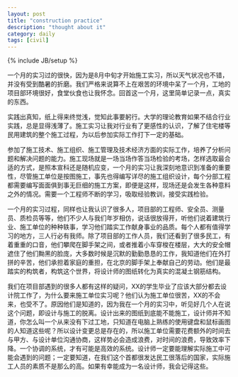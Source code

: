 ```yaml
---
layout: post
title: "construction practice"
description: "thought about it"
category: daily
tags: [civil]
---
```

{% include JB/setup %}

一个月的实习过的很快，因为是8月中旬才开始施工实习，所以天气状况也不错，并没有受到酷暑的折磨。我们严格来说算不上在艰苦的环境中呆了一个月，工地的项目部环境很好，食堂伙食也让我怀念。回首这一个月，这里简单记录一点，真实的东西。

实践出真知，纸上得来终觉浅，觉知此事要躬行。大学的理论教育如果不结合行业实践，总是显得浅薄了。施工实习让我对行业有了更感性的认识，了解了住宅楼等民用建筑的整个施工过程，为以后参加实际工作打下一定的基础。

参加了施工技术、施工组织、施工管理及技术经济方面的实际工作，培养了分析问题和解决问题的能力。施工现场就是一场当场作答当场检验的考场，怎样选取最合适的方式，是照本宣科还是随机应变，一个月的实习让我深刻地意识到准备的重要性，尽管施工单位是按图施工，事先也得编写详尽的施工组织设计，每个分部工程都需要编写面面俱到事无巨细的施工方案，即便是这样，现场还是会发生各种意料之外的情况。需要一个工程师不断的学习，吸取经验教训，接受实践检验。

一个月的实习过程，同样也让我认识了很多人，项目部的工程师、安全员、测量员、质检员等等，他们不少人与我们年岁相仿，说话很放得开，听他们说着建筑行业、施工单位的种种轶事，学习他们踏实工作献身事业的品质。每个人都有值得学习的地方，三人行必有我师。除了项目部的工作人员，我们还看到了很多民工，有着重重的口音，他们攀爬在脚手架之间，或者推着小车穿梭在楼层，大大的安全帽遮住了他们黝黑的脸庞，大多数时候是沉默的勤勤恳恳的工作，我知道他们在外打拼的辛苦，他们承担着家庭的重担，在北京的脚手架上奉献自己的劳动。他们是最踏实的构筑者，构筑这个世界，将设计师的图纸转化为真实的混凝土钢筋结构。

我们在项目部遇到的很多人都有这样的疑问，XX的学生毕业了应该大部分都去设计院工作了，为什么要来施工单位实习呢？他们认为施工单位很苦，XX的不会来，也受不了。原因他们是知道的，因为我在一个月的实习中，听见好几个人在说这个问题，即设计与施工的脱离。设计出来的图纸到底能不能施工，设计师并不知道，你怎么叫一个从来没有下过工地，只知道在电脑上熟练的使用键盘和鼠标画图的人知道这些呢？所以设计变更总是存在的，所以施工单位需要花费额外的时间去与甲方、与设计单位沟通协商，这样势必会造成浪费，对时间的浪费，导致效率下降。一个协调的系统，才有可能是高效的系统。设计师一定要能理解实际施工中可能会遇到的问题；一定要知道，在我们这个首都很发达民工很落后的国家，实际施工人员的素质不是那么的高。如果有幸能成为一名设计师，我会记得这些。

